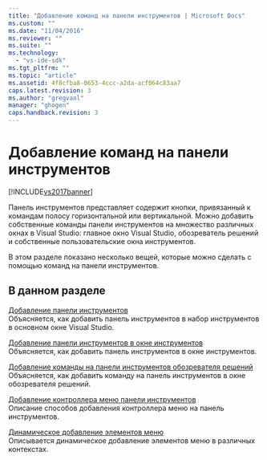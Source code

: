 ```yaml
---
title: "Добавление команд на панели инструментов | Microsoft Docs"
ms.custom: ""
ms.date: "11/04/2016"
ms.reviewer: ""
ms.suite: ""
ms.technology: 
  - "vs-ide-sdk"
ms.tgt_pltfrm: ""
ms.topic: "article"
ms.assetid: 4f8cfba8-0653-4ccc-a2da-acf064c83aa7
caps.latest.revision: 3
ms.author: "gregvanl"
manager: "ghogen"
caps.handback.revision: 3
---
```

# Добавление команд на панели инструментов
[!INCLUDE[vs2017banner](../code-quality/includes/vs2017banner.md)]

Панель инструментов представляет содержит кнопки, привязанный к командам полосу горизонтальной или вертикальной. Можно добавить собственные команды панели инструментов на множество различных окнах в Visual Studio: главное окно Visual Studio, обозреватель решений и собственные пользовательские окна инструментов.  
  
 В этом разделе показано несколько вещей, которые можно сделать с помощью команд на панели инструментов.  
  
## В данном разделе  
 [Добавление панели инструментов](../extensibility/adding-a-toolbar.md)  
 Объясняется, как добавить панель инструментов в набор инструментов в основном окне Visual Studio.  
  
 [Добавление панели инструментов в окне инструментов](../extensibility/adding-a-toolbar-to-a-tool-window.md)  
 Объясняется, как добавить панель инструментов в окне инструментов.  
  
 [Добавление команды на панели инструментов обозревателя решений](../extensibility/adding-a-command-to-the-solution-explorer-toolbar.md)  
 Объясняется, как добавить команду на панель инструментов в окне обозревателя решений.  
  
 [Добавление контроллера меню панели инструментов](../extensibility/adding-a-menu-controller-to-a-toolbar.md)  
 Описание способов добавления контроллера меню на панель инструментов.  
  
 [Динамическое добавление элементов меню](../extensibility/dynamically-adding-menu-items.md)  
 Описывается динамическое добавление элементов меню в различных контекстах.